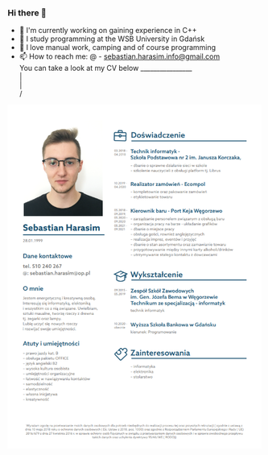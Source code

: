 ### Hi there 👋


- 🔭 I'm currently working on gaining experience in C++
- 🌱 I study programming at the WSB University in Gdańsk
- 💬 I love manual work, camping and of course programming
- 📫 How to reach me: @ - sebastian.harasim.info@gmail.com  
You can take a look at my CV below ________________  
                                                   |  
                                                   |  
                                                   \/                                 
<p align="center">
 <img src="CV_SebastianH.png" />
</p>
